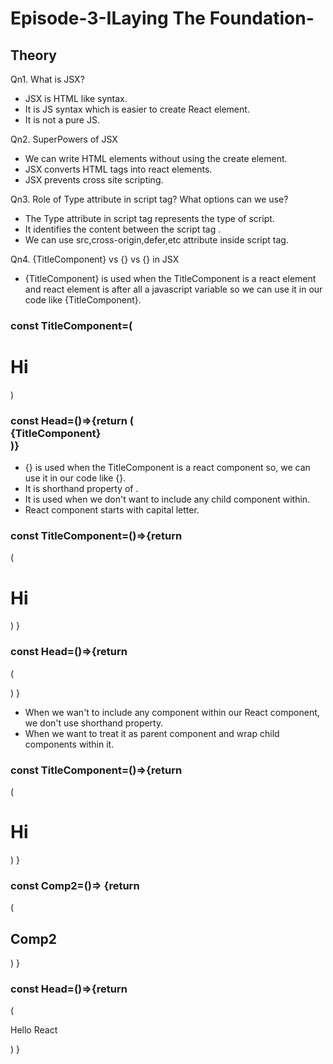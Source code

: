 # Episode-3-ILaying The Foundation-
## Theory

Qn1. What is JSX?

- JSX is HTML like syntax.
- It is JS syntax which is easier to create React element.
- It is not a pure JS.


Qn2. SuperPowers of JSX

- We can write HTML elements without using the create element.
- JSX converts HTML tags into react elements.
- JSX prevents cross site scripting. 


Qn3. Role of Type attribute in script tag?
What options can we use? 

- The Type attribute in script tag represents the type of script.
- It identifies the content between the script tag .
- We can use src,cross-origin,defer,etc attribute inside script tag.
  
Qn4. {TitleComponent} vs {<TitleComponent>} vs {<TitleComponent></TitleComponent>} in JSX

- {TitleComponent} is used when the TitleComponent is a react element and react element is after all a javascript variable so we can use it in our code like {TitleComponent}.
### const TitleComponent=(<h1 className='head'>Hi</h1>)
### const Head=()=>{return (<div>{TitleComponent}</div>)}

- {<TitleComponent>} is used when the TitleComponent is a react component so, we can use it in our code like {<TitleComponent>}.
- It is shorthand property of <TitleComponent></TitleComponent>.
- It is used when we don't want to include any child component within.
- React component starts with capital letter.

### const TitleComponent=()=>{return
 (<h1 className='head'>Hi</h1>)
 }
### const Head=()=>{return 
(<div><TitleComponent/></div>)
}

- When we wan't to include any component within our React component, we don't use shorthand property.
- When we want to treat it as parent component and wrap child components within it.
### const TitleComponent=()=>{return 
(<h1 className='head'>Hi</h1>)
}
### const Comp2=()=> {return
(<h2>Comp2</h2>)
}
### const Head=()=>{return 
(<div>
<TitleComponent>
  Hello React <Comp2/>
</TitleComponent>
</div>)
}

